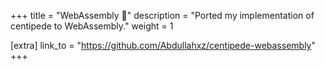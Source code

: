 +++
title = "WebAssembly 👾"
description = "Ported my implementation of centipede to WebAssembly."
weight = 1

[extra]
link_to = "https://github.com/Abdullahxz/centipede-webassembly"
+++